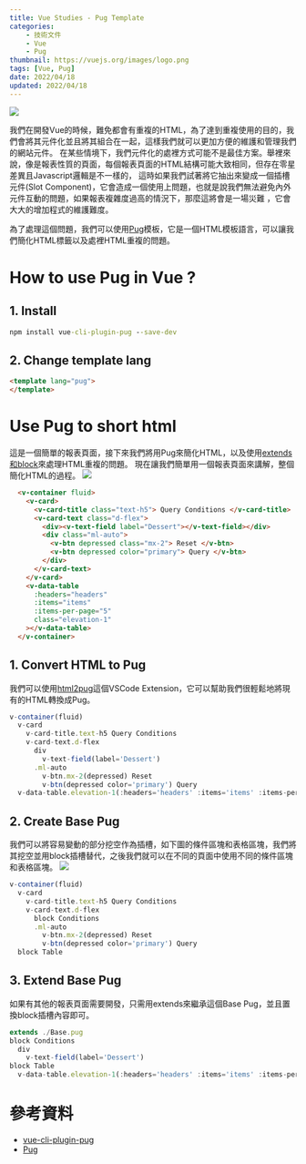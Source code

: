 ```yaml
---
title: Vue Studies - Pug Template
categories:
	- 技術文件
    - Vue
    - Pug
thumbnail: https://vuejs.org/images/logo.png
tags: [Vue, Pug]
date: 2022/04/18
updated: 2022/04/18
---
```

![](https://i.imgur.com/7R7dxnu.png)

我們在開發Vue的時候，難免都會有重複的HTML，為了達到重複使用的目的，我們會將其元件化並且將其組合在一起，這樣我們就可以更加方便的維護和管理我們的網站元件。
在某些情境下，我們元件化的處裡方式可能不是最佳方案。舉裡來說，像是報表性質的頁面，每個報表頁面的HTML結構可能大致相同，但存在零星差異且Javascript邏輯是不一樣的，
這時如果我們試著將它抽出來變成一個插槽元件(Slot Component)，它會造成一個使用上問題，也就是說我們無法避免內外元件互動的問題，如果報表複雜度過高的情況下，那麼這將會是一場災難
，它會大大的增加程式的維護難度。

為了處理這個問題，我們可以使用[Pug](https://pugjs.org/)模板，它是一個HTML模板語言，可以讓我們簡化HTML標籤以及處裡HTML重複的問題。
<!-- more --> 

# How to use Pug in Vue ?

## 1. Install
```cmd
npm install vue-cli-plugin-pug --save-dev
```

## 2. Change template lang
```html
<template lang="pug">
</template>
```

# Use Pug to short html
這是一個簡單的報表頁面，接下來我們將用Pug來簡化HTML，以及使用[extends和block](https://pugjs.org/language/inheritance.html)來處理HTML重複的問題。
現在讓我們簡單用一個報表頁面來講解，整個簡化HTML的過程。
![](https://i.imgur.com/l2tXbT2.png)
```html
  <v-container fluid>
    <v-card>
      <v-card-title class="text-h5"> Query Conditions </v-card-title>
      <v-card-text class="d-flex">
        <div><v-text-field label="Dessert"></v-text-field></div>
        <div class="ml-auto">
          <v-btn depressed class="mx-2"> Reset </v-btn>
          <v-btn depressed color="primary"> Query </v-btn>
        </div>
      </v-card-text>
    </v-card>
    <v-data-table
      :headers="headers"
      :items="items"
      :items-per-page="5"
      class="elevation-1"
    ></v-data-table>
  </v-container>
```

## 1. Convert HTML to Pug
我們可以使用[html2pug](https://marketplace.visualstudio.com/items?itemName=dbalas.vscode-html2pug)這個VSCode Extension，它可以幫助我們很輕鬆地將現有的HTML轉換成Pug。
```js
v-container(fluid)
  v-card
    v-card-title.text-h5 Query Conditions
    v-card-text.d-flex
      div
        v-text-field(label='Dessert')
      .ml-auto
        v-btn.mx-2(depressed) Reset
        v-btn(depressed color='primary') Query
  v-data-table.elevation-1(:headers='headers' :items='items' :items-per-page='5')
```

## 2. Create Base Pug
我們可以將容易變動的部分挖空作為插槽，如下圖的條件區塊和表格區塊，我們將其挖空並用block插槽替代，之後我們就可以在不同的頁面中使用不同的條件區塊和表格區塊。
![](https://i.imgur.com/yMNK3ak.png)
```js
v-container(fluid)
  v-card
    v-card-title.text-h5 Query Conditions
    v-card-text.d-flex
      block Conditions
      .ml-auto
        v-btn.mx-2(depressed) Reset
        v-btn(depressed color='primary') Query
  block Table
```

## 3. Extend Base Pug
如果有其他的報表頁面需要開發，只需用extends來繼承這個Base Pug，並且置換block插槽內容即可。
```js
extends ./Base.pug
block Conditions
  div
    v-text-field(label='Dessert')
block Table
  v-data-table.elevation-1(:headers='headers' :items='items' :items-per-page='5')
```
# 參考資料
* [vue-cli-plugin-pug](https://www.npmjs.com/package/vue-cli-plugin-pug/)
* [Pug](https://pugjs.org/api/getting-started.html)